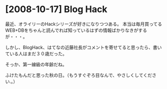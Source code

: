 # [2008-10-17] Blog Hack


最近、オライリーのHackシリーズが好きになりつつある。
本当は毎月買ってるWEB+DBをちゃんと読んでれば知っているはずの情報ばかりなきがするが・・・。

しかし、BlogHack、はてなの近藤社長がコメントを寄せてると思ったら、書いている人はまだ３０歳だった。

そっか、第一線級の年齢だね。

ふけたもんだと思った秋の日。（もうすぐぞろ目なんで、やさしくしてください.。）

